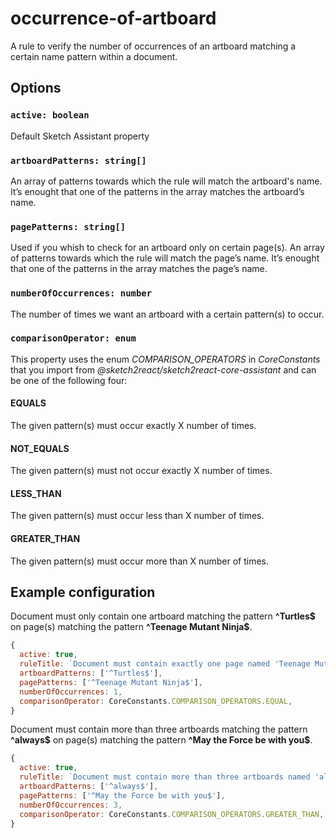 # occurrence-of-artboard

A rule to verify the number of occurrences of an artboard matching a certain name pattern within a
document.

## Options

### `active: boolean`

Default Sketch Assistant property

### `artboardPatterns: string[]`

An array of patterns towards which the rule will match the artboard's name. It’s enought that one of
the patterns in the array matches the artboard’s name.

### `pagePatterns: string[]`

Used if you whish to check for an artboard only on certain page(s). An array of patterns towards
which the rule will match the page’s name. It’s enought that one of the patterns in the array
matches the page’s name.

### `numberOfOccurrences: number`

The number of times we want an artboard with a certain pattern(s) to occur.

### `comparisonOperator: enum`

This property uses the enum _COMPARISON_OPERATORS_ in _CoreConstants_ that you import from
_@sketch2react/sketch2react-core-assistant_ and can be one of the following four:

#### EQUALS

The given pattern(s) must occur exactly X number of times.

#### NOT_EQUALS

The given pattern(s) must not occur exactly X number of times.

#### LESS_THAN

The given pattern(s) must occur less than X number of times.

#### GREATER_THAN

The given pattern(s) must occur more than X number of times.

## Example configuration

Document must only contain one artboard matching the pattern **^Turtles\$** on page(s) matching the
pattern **^Teenage Mutant Ninja\$**.

```javascript
{
  active: true,
  ruleTitle: `Document must contain exactly one page named 'Teenage Mutant Ninja' with an artboard named 'Turtles'`,
  artboardPatterns: ['^Turtles$'],
  pagePatterns: ['^Teenage Mutant Ninja$'],
  numberOfOccurrences: 1,
  comparisonOperator: CoreConstants.COMPARISON_OPERATORS.EQUAL,
}
```

Document must contain more than three artboards matching the pattern **^always\$** on page(s)
matching the pattern **^May the Force be with you\$**.

```javascript
{
  active: true,
  ruleTitle: `Document must contain more than three artboards named 'always' on page(s) named 'May the Force be with you'`,
  artboardPatterns: ['^always$'],
  pagePatterns: ['^May the Force be with you$'],
  numberOfOccurrences: 3,
  comparisonOperator: CoreConstants.COMPARISON_OPERATORS.GREATER_THAN,
}
```
